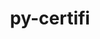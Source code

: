 ---
title: "py-certifi"
layout: cache
categories: [package, v0.20.1]
meta: {"versions": ["2022.12.7"], "compilers": ["gcc@=11.1.0", "gcc@=11.3.0", "gcc@=7.3.1", "gcc@=7.5.0"], "oss": ["amzn2", "ubuntu18.04", "ubuntu20.04", "ubuntu22.04"], "platforms": ["linux"], "targets": ["aarch64", "neoverse_n1", "ppc64le", "x86_64_v3"], "stacks": ["aws-isc", "aws-isc-aarch64", "data-vis-sdk", "e4s", "e4s-power", "ml-linux-x86_64-cpu", "ml-linux-x86_64-cuda", "ml-linux-x86_64-rocm", "radiuss", "root"], "num_specs": 18, "num_specs_by_stack": {"aws-isc-aarch64": 2, "root": 18, "aws-isc": 1, "radiuss": 1, "e4s-power": 4, "e4s": 4, "data-vis-sdk": 4, "ml-linux-x86_64-cuda": 2, "ml-linux-x86_64-cpu": 2, "ml-linux-x86_64-rocm": 2}}
spec_details: [{"hash": "6jnaouzlvzmzqtchwnyz22szt6qftkzr", "compiler": "gcc@=7.3.1", "versions": ["2022.12.7"], "os": "amzn2", "platform": "linux", "target": "aarch64", "variants": ["build_system=python_pip"], "stacks": ["aws-isc-aarch64", "root"], "size": "-", "tarball": "https://binaries.spack.io/v0.20.1/build_cache/linux-amzn2-aarch64/gcc-7.3.1/py-certifi-2022.12.7/linux-amzn2-aarch64-gcc-7.3.1-py-certifi-2022.12.7-6jnaouzlvzmzqtchwnyz22szt6qftkzr.spack"}, {"hash": "pjt67jrwm4dkmm7jjqv7667dve7uzlbg", "compiler": "gcc@=7.3.1", "versions": ["2022.12.7"], "os": "amzn2", "platform": "linux", "target": "neoverse_n1", "variants": ["build_system=python_pip"], "stacks": ["aws-isc-aarch64", "root"], "size": "-", "tarball": "https://binaries.spack.io/v0.20.1/build_cache/linux-amzn2-neoverse_n1/gcc-7.3.1/py-certifi-2022.12.7/linux-amzn2-neoverse_n1-gcc-7.3.1-py-certifi-2022.12.7-pjt67jrwm4dkmm7jjqv7667dve7uzlbg.spack"}, {"hash": "q35r7gxntfftx6dp6u6bydhhp3e3h72a", "compiler": "gcc@=7.3.1", "versions": ["2022.12.7"], "os": "amzn2", "platform": "linux", "target": "x86_64_v3", "variants": ["build_system=python_pip"], "stacks": ["aws-isc", "root"], "size": "-", "tarball": "https://binaries.spack.io/v0.20.1/build_cache/linux-amzn2-x86_64_v3/gcc-7.3.1/py-certifi-2022.12.7/linux-amzn2-x86_64_v3-gcc-7.3.1-py-certifi-2022.12.7-q35r7gxntfftx6dp6u6bydhhp3e3h72a.spack"}, {"hash": "avnd7sawlxsthm7rjtbj6lvk3id3pmmo", "compiler": "gcc@=7.5.0", "versions": ["2022.12.7"], "os": "ubuntu18.04", "platform": "linux", "target": "x86_64_v3", "variants": ["build_system=python_pip"], "stacks": ["radiuss", "root"], "size": "-", "tarball": "https://binaries.spack.io/v0.20.1/build_cache/linux-ubuntu18.04-x86_64_v3/gcc-7.5.0/py-certifi-2022.12.7/linux-ubuntu18.04-x86_64_v3-gcc-7.5.0-py-certifi-2022.12.7-avnd7sawlxsthm7rjtbj6lvk3id3pmmo.spack"}, {"hash": "4cobit2owav5bbb6doagqz64qbac7hbk", "compiler": "gcc@=11.1.0", "versions": ["2022.12.7"], "os": "ubuntu20.04", "platform": "linux", "target": "ppc64le", "variants": ["build_system=python_pip"], "stacks": ["root", "e4s-power"], "size": "-", "tarball": "https://binaries.spack.io/v0.20.1/build_cache/linux-ubuntu20.04-ppc64le/gcc-11.1.0/py-certifi-2022.12.7/linux-ubuntu20.04-ppc64le-gcc-11.1.0-py-certifi-2022.12.7-4cobit2owav5bbb6doagqz64qbac7hbk.spack"}, {"hash": "vfrytcgwclvggt6vceoeookmqn5k6guo", "compiler": "gcc@=11.1.0", "versions": ["2022.12.7"], "os": "ubuntu20.04", "platform": "linux", "target": "ppc64le", "variants": ["build_system=python_pip"], "stacks": ["root", "e4s-power"], "size": "-", "tarball": "https://binaries.spack.io/v0.20.1/build_cache/linux-ubuntu20.04-ppc64le/gcc-11.1.0/py-certifi-2022.12.7/linux-ubuntu20.04-ppc64le-gcc-11.1.0-py-certifi-2022.12.7-vfrytcgwclvggt6vceoeookmqn5k6guo.spack"}, {"hash": "qqqrvlizymh6l56sh66hqkxnyyu2xvtl", "compiler": "gcc@=11.1.0", "versions": ["2022.12.7"], "os": "ubuntu20.04", "platform": "linux", "target": "ppc64le", "variants": ["build_system=python_pip"], "stacks": ["root", "e4s-power"], "size": "-", "tarball": "https://binaries.spack.io/v0.20.1/build_cache/linux-ubuntu20.04-ppc64le/gcc-11.1.0/py-certifi-2022.12.7/linux-ubuntu20.04-ppc64le-gcc-11.1.0-py-certifi-2022.12.7-qqqrvlizymh6l56sh66hqkxnyyu2xvtl.spack"}, {"hash": "3gp72wcrn34tnmuq7yrdzlqkhskwne7n", "compiler": "gcc@=11.1.0", "versions": ["2022.12.7"], "os": "ubuntu20.04", "platform": "linux", "target": "ppc64le", "variants": ["build_system=python_pip"], "stacks": ["root", "e4s-power"], "size": "-", "tarball": "https://binaries.spack.io/v0.20.1/build_cache/linux-ubuntu20.04-ppc64le/gcc-11.1.0/py-certifi-2022.12.7/linux-ubuntu20.04-ppc64le-gcc-11.1.0-py-certifi-2022.12.7-3gp72wcrn34tnmuq7yrdzlqkhskwne7n.spack"}, {"hash": "wnku5xu6jbrqagx3hrgj26vkqjvkxjvt", "compiler": "gcc@=11.1.0", "versions": ["2022.12.7"], "os": "ubuntu20.04", "platform": "linux", "target": "x86_64_v3", "variants": ["build_system=python_pip"], "stacks": ["root", "e4s"], "size": "-", "tarball": "https://binaries.spack.io/v0.20.1/build_cache/linux-ubuntu20.04-x86_64_v3/gcc-11.1.0/py-certifi-2022.12.7/linux-ubuntu20.04-x86_64_v3-gcc-11.1.0-py-certifi-2022.12.7-wnku5xu6jbrqagx3hrgj26vkqjvkxjvt.spack"}, {"hash": "qwi5o2khr4q3lojzc2lbsos4ydbwdtuk", "compiler": "gcc@=11.1.0", "versions": ["2022.12.7"], "os": "ubuntu20.04", "platform": "linux", "target": "x86_64_v3", "variants": ["build_system=python_pip"], "stacks": ["data-vis-sdk", "root"], "size": "-", "tarball": "https://binaries.spack.io/v0.20.1/build_cache/linux-ubuntu20.04-x86_64_v3/gcc-11.1.0/py-certifi-2022.12.7/linux-ubuntu20.04-x86_64_v3-gcc-11.1.0-py-certifi-2022.12.7-qwi5o2khr4q3lojzc2lbsos4ydbwdtuk.spack"}, {"hash": "pbwrvr7ap7bsimjl4qifu462cnpgh3ri", "compiler": "gcc@=11.1.0", "versions": ["2022.12.7"], "os": "ubuntu20.04", "platform": "linux", "target": "x86_64_v3", "variants": ["build_system=python_pip"], "stacks": ["data-vis-sdk", "root"], "size": "-", "tarball": "https://binaries.spack.io/v0.20.1/build_cache/linux-ubuntu20.04-x86_64_v3/gcc-11.1.0/py-certifi-2022.12.7/linux-ubuntu20.04-x86_64_v3-gcc-11.1.0-py-certifi-2022.12.7-pbwrvr7ap7bsimjl4qifu462cnpgh3ri.spack"}, {"hash": "sqt4l7xoybevj7im5iy4q57z6tebvigl", "compiler": "gcc@=11.1.0", "versions": ["2022.12.7"], "os": "ubuntu20.04", "platform": "linux", "target": "x86_64_v3", "variants": ["build_system=python_pip"], "stacks": ["root", "e4s"], "size": "-", "tarball": "https://binaries.spack.io/v0.20.1/build_cache/linux-ubuntu20.04-x86_64_v3/gcc-11.1.0/py-certifi-2022.12.7/linux-ubuntu20.04-x86_64_v3-gcc-11.1.0-py-certifi-2022.12.7-sqt4l7xoybevj7im5iy4q57z6tebvigl.spack"}, {"hash": "6fpzq555huhuyndnqkbo3q2piwrgn4dy", "compiler": "gcc@=11.1.0", "versions": ["2022.12.7"], "os": "ubuntu20.04", "platform": "linux", "target": "x86_64_v3", "variants": ["build_system=python_pip"], "stacks": ["data-vis-sdk", "root"], "size": "-", "tarball": "https://binaries.spack.io/v0.20.1/build_cache/linux-ubuntu20.04-x86_64_v3/gcc-11.1.0/py-certifi-2022.12.7/linux-ubuntu20.04-x86_64_v3-gcc-11.1.0-py-certifi-2022.12.7-6fpzq555huhuyndnqkbo3q2piwrgn4dy.spack"}, {"hash": "t24ffaefvh25alniniehldhkgfllkmnj", "compiler": "gcc@=11.1.0", "versions": ["2022.12.7"], "os": "ubuntu20.04", "platform": "linux", "target": "x86_64_v3", "variants": ["build_system=python_pip"], "stacks": ["root", "e4s"], "size": "-", "tarball": "https://binaries.spack.io/v0.20.1/build_cache/linux-ubuntu20.04-x86_64_v3/gcc-11.1.0/py-certifi-2022.12.7/linux-ubuntu20.04-x86_64_v3-gcc-11.1.0-py-certifi-2022.12.7-t24ffaefvh25alniniehldhkgfllkmnj.spack"}, {"hash": "yg5smig2vq3uzmhi47uiuak3mfwfj47x", "compiler": "gcc@=11.1.0", "versions": ["2022.12.7"], "os": "ubuntu20.04", "platform": "linux", "target": "x86_64_v3", "variants": ["build_system=python_pip"], "stacks": ["data-vis-sdk", "root"], "size": "-", "tarball": "https://binaries.spack.io/v0.20.1/build_cache/linux-ubuntu20.04-x86_64_v3/gcc-11.1.0/py-certifi-2022.12.7/linux-ubuntu20.04-x86_64_v3-gcc-11.1.0-py-certifi-2022.12.7-yg5smig2vq3uzmhi47uiuak3mfwfj47x.spack"}, {"hash": "wn46t7t6qf5x2ouvn2sr727wlc4ka5px", "compiler": "gcc@=11.1.0", "versions": ["2022.12.7"], "os": "ubuntu20.04", "platform": "linux", "target": "x86_64_v3", "variants": ["build_system=python_pip"], "stacks": ["root", "e4s"], "size": "-", "tarball": "https://binaries.spack.io/v0.20.1/build_cache/linux-ubuntu20.04-x86_64_v3/gcc-11.1.0/py-certifi-2022.12.7/linux-ubuntu20.04-x86_64_v3-gcc-11.1.0-py-certifi-2022.12.7-wn46t7t6qf5x2ouvn2sr727wlc4ka5px.spack"}, {"hash": "aivu3kdmcexrvfncaklgumw3kcr6qwa6", "compiler": "gcc@=11.3.0", "versions": ["2022.12.7"], "os": "ubuntu22.04", "platform": "linux", "target": "x86_64_v3", "variants": ["build_system=python_pip"], "stacks": ["ml-linux-x86_64-cuda", "ml-linux-x86_64-cpu", "root", "ml-linux-x86_64-rocm"], "size": "-", "tarball": "https://binaries.spack.io/v0.20.1/build_cache/linux-ubuntu22.04-x86_64_v3/gcc-11.3.0/py-certifi-2022.12.7/linux-ubuntu22.04-x86_64_v3-gcc-11.3.0-py-certifi-2022.12.7-aivu3kdmcexrvfncaklgumw3kcr6qwa6.spack"}, {"hash": "qoq6vjwttfxnjohbqn2yiuav6rfyq3lk", "compiler": "gcc@=11.3.0", "versions": ["2022.12.7"], "os": "ubuntu22.04", "platform": "linux", "target": "x86_64_v3", "variants": ["build_system=python_pip"], "stacks": ["ml-linux-x86_64-cuda", "ml-linux-x86_64-cpu", "root", "ml-linux-x86_64-rocm"], "size": "-", "tarball": "https://binaries.spack.io/v0.20.1/build_cache/linux-ubuntu22.04-x86_64_v3/gcc-11.3.0/py-certifi-2022.12.7/linux-ubuntu22.04-x86_64_v3-gcc-11.3.0-py-certifi-2022.12.7-qoq6vjwttfxnjohbqn2yiuav6rfyq3lk.spack"}]
---